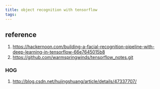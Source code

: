 ```yaml
---
title: object recognition with tensorflow
tags:
---
```




## reference
1. https://hackernoon.com/building-a-facial-recognition-pipeline-with-deep-learning-in-tensorflow-66e7645015b8
3. https://github.com/warmspringwinds/tensorflow_notes.git

### HOG
1. http://blog.csdn.net/hujingshuang/article/details/47337707/
